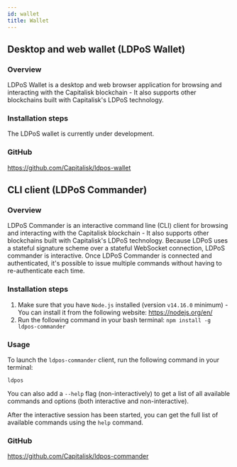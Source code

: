 ```yaml
---
id: wallet
title: Wallet
---
```


## Desktop and web wallet (LDPoS Wallet)

### Overview

LDPoS Wallet is a desktop and web browser application for browsing and interacting with the Capitalisk blockchain - It also supports other blockchains built with Capitalisk's LDPoS technology.

### Installation steps

The LDPoS wallet is currently under development.

### GitHub

https://github.com/Capitalisk/ldpos-wallet

## CLI client (LDPoS Commander)

### Overview

LDPoS Commander is an interactive command line (CLI) client for browsing and interacting with the Capitalisk blockchain - It also supports other blockchains built with Capitalisk's LDPoS technology.
Because LDPoS uses a stateful signature scheme over a stateful WebSocket connection, LDPoS commander is interactive.
Once LDPoS Commander is connected and authenticated, it's possible to issue multiple commands without having to re-authenticate each time.

### Installation steps

1. Make sure that you have `Node.js` installed (version `v14.16.0` minimum) - You can install it from the following website: https://nodejs.org/en/
2. Run the following command in your bash terminal: `npm install -g ldpos-commander`

### Usage

To launch the `ldpos-commander` client, run the following command in your terminal:

```
ldpos
```

You can also add a `--help` flag (non-interactively) to get a list of all available commands and options (both interactive and non-interactive).

After the interactive session has been started, you can get the full list of available commands using the `help` command.

### GitHub

https://github.com/Capitalisk/ldpos-commander
